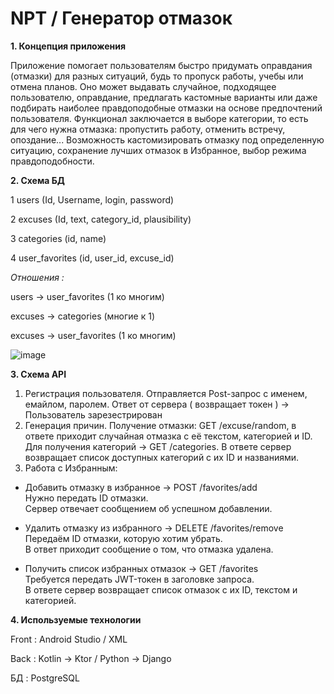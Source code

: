 # NPT / Генератор отмазок

**1. Концепция приложения**

Приложение помогает пользователям быстро придумать оправдания (отмазки) для разных ситуаций, будь то пропуск работы, учебы или отмена планов. Оно может выдавать случайное, подходящее пользователю, оправдание, предлагать кастомные варианты или даже подбирать наиболее правдоподобные отмазки на основе предпочтений пользователя. Функционал заключается в выборе категории, то есть для чего нужна отмазка: пропустить работу, отменить встречу, опоздание... Возможность кастомизировать отмазку под определенную ситуацию, сохранение лучших отмазок в Избранное, выбор режима правдоподобности.

**2. Схема БД**
   
  1 users (Id, Username, login, password)
   
  2 excuses (Id, text, category_id, plausibility)
   
  3 categories (id, name)
   
  4 user_favorites (id, user_id, excuse_id)

  *Отношения :*

  users → user_favorites (1 ко многим)

excuses → categories (многие к 1)

excuses → user_favorites (1 ко многим)

![image](https://github.com/user-attachments/assets/1c8549b7-170c-465b-a1a5-dd46d33d0d36)



**3. Схема API** 
  1. Регистрация пользователя. Отправляется Post-запрос с именем, емайлом, паролем. Ответ от сервера ( возвращает токен ) -> Пользователь зарезестрирован
  2. Генерация причин. Получение отмазки: GET /excuse/random, в ответе приходит случайная отмазка с её текстом, категорией и ID. Для получения категорий -> GET /categories. В ответе сервер возвращает список доступных категорий с их ID и названиями.
  3. Работа с Избранным:
   - Добавить отмазку в избранное  -> POST /favorites/add  
  Нужно передать ID отмазки.  
  Сервер отвечает сообщением об успешном добавлении.  

- Удалить отмазку из избранного -> DELETE /favorites/remove  
  Передаём ID отмазки, которую хотим убрать.  
  В ответ приходит сообщение о том, что отмазка удалена.  

- Получить список избранных отмазок -> GET /favorites  
  Требуется передать JWT-токен в заголовке запроса.  
  В ответе сервер возвращает список отмазок с их ID, текстом и категорией.  

**4. Используемые технологии**

   Front : Android Studio / XML 

   Back : Kotlin -> Ktor / Python -> Django

   БД : PostgreSQL
